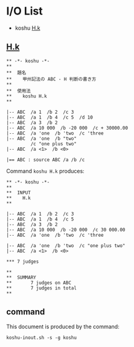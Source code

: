# I/O List

- koshu [H.k](#hk)



## [H.k](H.k)

```
** -*- koshu -*-
**
**  題名
**    甲州記法の ABC - H 判断の書き方
**
**  使用法
**    koshu H.k
**

|-- ABC  /a 1  /b 2  /c 3
|-- ABC  /a 1  /b 4  /c 5  /d 10
|-- ABC  /a 3  /b 2
|-- ABC  /a 10 000  /b -20 000  /c + 30000.00
|-- ABC  /a 'one  /b 'two  /c 'three
|-- ABC  /a 'one  /b "two"
         /c "one plus two"
|-- ABC  /a <1>  /b <0>

|== ABC : source ABC /a /b /c

```

Command `koshu H.k` produces:

```
** -*- koshu -*-
**
**  INPUT
**    H.k
**

|-- ABC  /a 1  /b 2  /c 3
|-- ABC  /a 1  /b 4  /c 5
|-- ABC  /a 3  /b 2
|-- ABC  /a 10 000  /b -20 000  /c 30 000.00
|-- ABC  /a 'one  /b 'two  /c 'three

|-- ABC  /a 'one  /b 'two  /c "one plus two"
|-- ABC  /a <1>  /b <0>

*** 7 judges

**
**  SUMMARY
**       7 judges on ABC
**       7 judges in total
**
```



## command

This document is produced by the command:

```
koshu-inout.sh -s -g koshu
```

